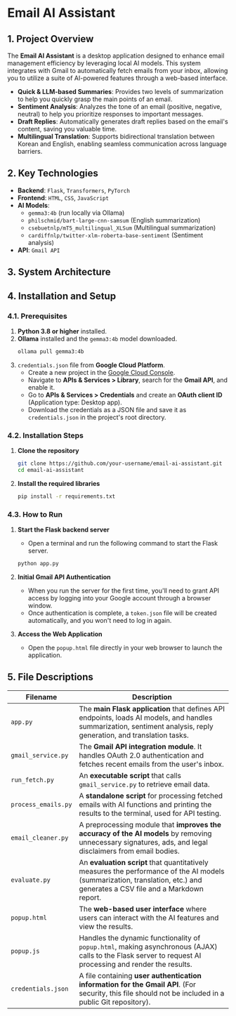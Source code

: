 # Email AI Assistant

## 1\. Project Overview

The **Email AI Assistant** is a desktop application designed to enhance email management efficiency by leveraging local AI models. This system integrates with Gmail to automatically fetch emails from your inbox, allowing you to utilize a suite of AI-powered features through a web-based interface.

  - **Quick & LLM-based Summaries**: Provides two levels of summarization to help you quickly grasp the main points of an email.
  - **Sentiment Analysis**: Analyzes the tone of an email (positive, negative, neutral) to help you prioritize responses to important messages.
  - **Draft Replies**: Automatically generates draft replies based on the email's content, saving you valuable time.
  - **Multilingual Translation**: Supports bidirectional translation between Korean and English, enabling seamless communication across language barriers.

## 2\. Key Technologies

  - **Backend**: `Flask`, `Transformers`, `PyTorch`
  - **Frontend**: `HTML`, `CSS`, `JavaScript`
  - **AI Models**:
      - `gemma3:4b` (run locally via Ollama)
      - `philschmid/bart-large-cnn-samsum` (English summarization)
      - `csebuetnlp/mT5_multilingual_XLSum` (Multilingual summarization)
      - `cardiffnlp/twitter-xlm-roberta-base-sentiment` (Sentiment analysis)
  - **API**: `Gmail API`

## 3\. System Architecture

## 4\. Installation and Setup

### 4.1. Prerequisites

1.  **Python 3.8 or higher** installed.
2.  **Ollama** installed and the `gemma3:4b` model downloaded.
    ```bash
    ollama pull gemma3:4b
    ```
3.  `credentials.json` file from **Google Cloud Platform**.
      - Create a new project in the [Google Cloud Console](https://console.cloud.google.com/).
      - Navigate to **APIs & Services \> Library**, search for the **Gmail API**, and enable it.
      - Go to **APIs & Services \> Credentials** and create an **OAuth client ID** (Application type: Desktop app).
      - Download the credentials as a JSON file and save it as `credentials.json` in the project's root directory.

### 4.2. Installation Steps

1.  **Clone the repository**

    ```bash
    git clone https://github.com/your-username/email-ai-assistant.git
    cd email-ai-assistant
    ```

2.  **Install the required libraries**

    ```bash
    pip install -r requirements.txt
    ```

### 4.3. How to Run

1.  **Start the Flask backend server**

      - Open a terminal and run the following command to start the Flask server.

    <!-- end list -->

    ```bash
    python app.py
    ```

2.  **Initial Gmail API Authentication**

      - When you run the server for the first time, you'll need to grant API access by logging into your Google account through a browser window.
      - Once authentication is complete, a `token.json` file will be created automatically, and you won't need to log in again.

3.  **Access the Web Application**

      - Open the `popup.html` file directly in your web browser to launch the application.

## 5\. File Descriptions

| Filename | Description |
|---|---|
| `app.py` | The **main Flask application** that defines API endpoints, loads AI models, and handles summarization, sentiment analysis, reply generation, and translation tasks. |
| `gmail_service.py` | The **Gmail API integration module**. It handles OAuth 2.0 authentication and fetches recent emails from the user's inbox. |
| `run_fetch.py` | An **executable script** that calls `gmail_service.py` to retrieve email data. |
| `process_emails.py` | A **standalone script** for processing fetched emails with AI functions and printing the results to the terminal, used for API testing. |
| `email_cleaner.py` | A preprocessing module that **improves the accuracy of the AI models** by removing unnecessary signatures, ads, and legal disclaimers from email bodies. |
| `evaluate.py` | An **evaluation script** that quantitatively measures the performance of the AI models (summarization, translation, etc.) and generates a CSV file and a Markdown report. |
| `popup.html` | The **web-based user interface** where users can interact with the AI features and view the results. |
| `popup.js` | Handles the dynamic functionality of `popup.html`, making asynchronous (AJAX) calls to the Flask server to request AI processing and render the results. |
| `credentials.json` | A file containing **user authentication information for the Gmail API**. (For security, this file should not be included in a public Git repository). |